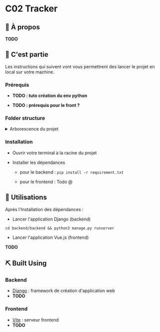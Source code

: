 
# C02 Tracker

## 🧐 À propos

**TODO**

## 🏁 C'est partie

Les instructions qui suivent vont vous permettrent des lancer le projet en local sur votre machine.

### Prérequis

- **TODO : tuto création du env python**

- **TODO : prérequis pour le front ?**

### Folder structure

<details>
<summary>Arborescence du projet</summary>

```
.
├── backend
│   ├── backend
│   │   └── __pycache__
│   ├── django_app
│   │   ├── __pycache__
│   │   └── migrations
│   │       └── __pycache__
│   ├── postman
│   └── static
│       ├── admin
│       │   ├── css
│       │   │   └── vendor
│       │   │       └── select2
│       │   ├── img
│       │   │   └── gis
│       │   └── js
│       │       ├── admin
│       │       └── vendor
│       │           ├── jquery
│       │           ├── select2
│       │           │   └── i18n
│       │           └── xregexp
│       └── rest_framework
│           ├── css
│           ├── docs
│           │   ├── css
│           │   ├── img
│           │   └── js
│           ├── fonts
│           ├── img
│           └── js
└── frontend
    ├── public
    └── src
        ├── api
        ├── assets
        ├── components
        │   ├── auth
        │   ├── dashboard
        │   │   └── sidebar
        │   ├── footer
        │   ├── navbar
        │   ├── save
        │   └── ui
        │       ├── avatar
        │       ├── button
        │       ├── card
        │       └── dropdown-menu
        ├── layouts
        ├── lib
        ├── pages
        │   ├── protected
        │   └── public
        ├── router
        ├── store
        └── validation

```

</details>

### Installation

- Ouvrir votre terminal à la racine du projet

- Installer les dépendances

    - pour le backend :
    `pip install -r requirement.txt `

    - pour le frontend :
    Todo @

    

## 🎈 Utilisations

Après l'Installation des dépendances :

- Lancer l'application Django (backend)

```shell
cd backend/backend && python3 manage.py runserver
```

- Lancer l'application Vue.js (frontend)

**TODO**

## ⛏️ Built Using

### Backend

- [Django](https://www.djangoproject.com/) : framework de création d'application web
- **TODO**

### Frontend
- [Vite](https://vitejs.dev/) : serveur frontend
- **TODO**



